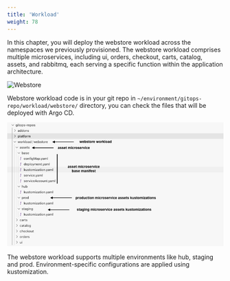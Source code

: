 ```yaml
---
title: 'Workload'
weight: 78
---
```


In this chapter, you will deploy the webstore workload across the namespaces we previously provisioned. The webstore workload comprises multiple microservices, including ui, orders, checkout, carts, catalog, assets, and rabbitmq, each serving a specific function within the application architecture.

![Webstore](/static/images/webstore.png)

Webstore workload code is in your git repo in `~/environment/gitops-repo/workload/webstore/` directory, you can check the files that will be deployed with Argo CD.

![Webstore](/static/images/developer-webstore.jpg)

The webstore workload supports multiple environments like hub, staging and prod. Environment-specific configurations are applied using kustomization.
